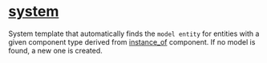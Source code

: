 # [system](system.hpp)

System template that automatically finds the `model entity` for entities with a given component type derived from [instance_of](../data/instance_of.md) component. If no model is found, a new one is created.
